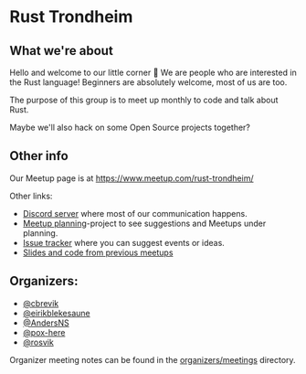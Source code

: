 # Rust Trondheim

## What we're about

Hello and welcome to our little corner 🦀 We are people who are interested in the Rust language! Beginners are absolutely welcome, most of us are too.

The purpose of this group is to meet up monthly to code and talk about Rust.

Maybe we'll also hack on some Open Source projects together?

## Other info

Our Meetup page is at https://www.meetup.com/rust-trondheim/

Other links:

- [Discord server](https://discord.gg/G7Wg4spQ8s) where most of our communication happens.
- [Meetup planning](https://github.com/orgs/rust-trondheim/projects/1/views/1)-project to see suggestions and Meetups under planning.
- [Issue tracker](https://github.com/rust-trondheim/.github/issues) where you can suggest events or ideas.
- [Slides and code from previous meetups](https://github.com/rust-trondheim/presentations)

## Organizers:

- [@cbrevik](https://github.com/cbrevik)
- [@eirikblekesaune](https://github.com/eirikblekesaune)
- [@AndersNS](https://github.com/AndersNS)
- [@pox-here](https://github.com/pox-here)
- [@rosvik](https://github.com/rosvik)

Organizer meeting notes can be found in the [organizers/meetings](/organizers/meetings) directory.
